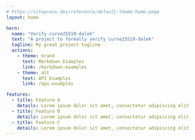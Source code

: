 ```yaml
---
# https://vitepress.dev/reference/default-theme-home-page
layout: home

hero:
  name: "Verify curve25519-dalek"
  text: "A project to formally verify curve25519-dalek"
  tagline: My great project tagline
  actions:
    - theme: brand
      text: Markdown Examples
      link: /markdown-examples
    - theme: alt
      text: API Examples
      link: /api-examples

features:
  - title: Feature A
    details: Lorem ipsum dolor sit amet, consectetur adipiscing elit
  - title: Feature B
    details: Lorem ipsum dolor sit amet, consectetur adipiscing elit
  - title: Feature C
    details: Lorem ipsum dolor sit amet, consectetur adipiscing elit
---
```


